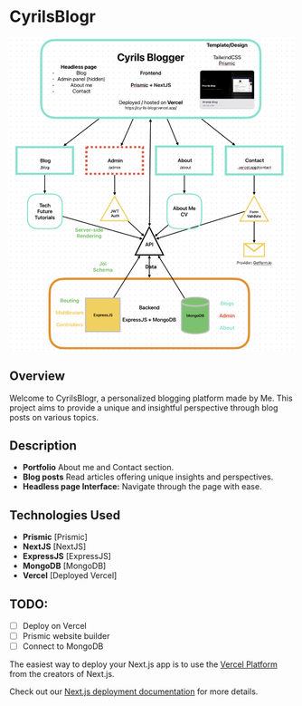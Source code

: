 # CyrilsBlogr

![CyrilsBlogr](https://github.com/nightguarder/DreamBlogger/blob/1a2d532f527a2a6583bdd4d27aca7524ced250ec/public/cyrilsblogr.png)

## Overview

Welcome to CyrilsBlogr, a personalized blogging platform made by Me. This project aims to provide a unique and insightful perspective through blog posts on various topics.

## Description

- **Portfolio** About me and Contact section.
- **Blog posts** Read articles offering unique insights and perspectives.
- **Headless page Interface:** Navigate through the page with ease.

## Technologies Used

- **Prismic** [Prismic]
- **NextJS** [NextJS]
- **ExpressJS** [ExpressJS]
- **MongoDB** [MongoDB]
- **Vercel** [Deployed Vercel]


## TODO:

- [ ] Deploy on Vercel
- [ ] Prismic website builder
- [ ] Connect to MongoDB

The easiest way to deploy your Next.js app is to use the [Vercel Platform](https://vercel.com/new?utm_medium=default-template&filter=next.js&utm_source=create-next-app&utm_campaign=create-next-app-readme) from the creators of Next.js.

Check out our [Next.js deployment documentation](https://nextjs.org/docs/deployment) for more details.
